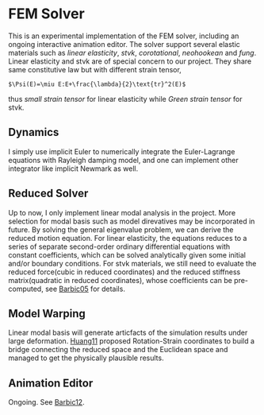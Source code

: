 # FEM Solver #

This is an experimental implementation of the FEM solver, including an ongoing interactive animation editor. The solver support several elastic materials such as *linear elasticity*, *stvk*, *corotational*, *neohookean* and *fung*. Linear elasticity and stvk are  of special concern to our project. They share same constitutive law but with different strain tensor,
	
	$\Psi(E)=\miu E:E+\frac{\lambda}{2}\text{tr}^2(E)$

thus *small strain tensor* for linear elasticity while *Green strain tensor* for stvk.

## Dynamics ##

I simply use implicit Euler to numerically integrate the Euler-Lagrange equations with Rayleigh damping model, and one can implement other integrator like implicit Newmark as well.
 
## Reduced Solver ##

Up to now, I only implement linear modal analysis in the project. More selection for modal basis such as model direvatives may be incorporated in future. By solving the general eigenvalue problem, we can derive the reduced motion equation. For linear elasticity, the equations reduces to a series of separate second-order ordinary differential equations with constant coefficients, which can be solved analytically given some initial and/or boundary conditions. For stvk materials, we still need to evaluate the reduced force(cubic in reduced coordinates) and the reduced stiffness matrix(quadratic in reduced coordinates), whose coefficients can be pre-computed, see [Barbic05](http://www.ri.cmu.edu/pub_files/pub4/barbic_jernej_2005_1/barbic_jernej_2005_1.pdf) for details.

## Model Warping ##

Linear modal basis will generate articfacts of the simulation results under large deformation. [Huang11](http://www.cad.zju.edu.cn/home/hj/11/dynInterpolation.pdf) proposed Rotation-Strain coordinates to build a bridge connecting the reduced space and the Euclidean space and managed to get the physically plausible results. 

## Animation Editor ##

Ongoing. See [Barbic12](http://www.cs.columbia.edu/cg/pdfs/1344873352-BarbicSinGrinspun-SIGGRAPH2012.pdf).